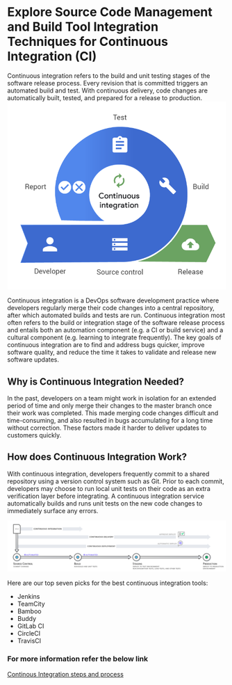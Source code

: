 # Explore Source Code Management and Build Tool Integration Techniques for Continuous Integration (CI)
Continuous integration refers to the build and unit testing stages of the software release process. Every revision that is committed triggers an automated build and test. With continuous delivery, code changes are automatically built, tested, and prepared for a release to production.
![](Images/ci.png)

Continuous integration is a DevOps software development practice where developers regularly merge their code changes into a central repository, after which automated builds and tests are run. Continuous integration most often refers to the build or integration stage of the software release process and entails both an automation component (e.g. a CI or build service) and a cultural component (e.g. learning to integrate frequently). The key goals of continuous integration are to find and address bugs quicker, improve software quality, and reduce the time it takes to validate and release new software updates.

## Why is Continuous Integration Needed?
In the past, developers on a team might work in isolation for an extended period of time and only merge their changes to the master branch once their work was completed. This made merging code changes difficult and time-consuming, and also resulted in bugs accumulating for a long time without correction. These factors made it harder to deliver updates to customers quickly.

## How does Continuous Integration Work?
With continuous integration, developers frequently commit to a shared repository using a version control system such as Git. Prior to each commit, developers may choose to run local unit tests on their code as an extra verification layer before integrating. A continuous integration service automatically builds and runs unit tests on the new code changes to immediately surface any errors.

![](Images/t1.png)

Here are our top seven picks for the best continuous integration tools:
- Jenkins
- TeamCity
- Bamboo
- Buddy
- GitLab CI
- CircleCI
- TravisCI

### For more information refer the below link

[Continous Integration steps and process](https://www.atlassian.com/continuous-delivery/continuous-integration/how-to-get-to-continuous-integration)
